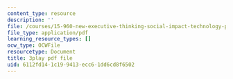 ```yaml
---
content_type: resource
description: ''
file: /courses/15-960-new-executive-thinking-social-impact-technology-projects-fall-2017-spring-2018/6112fd141c199413ecc61dd6cd8f6502_EZCmSXZnT6Q.pdf
file_type: application/pdf
learning_resource_types: []
ocw_type: OCWFile
resourcetype: Document
title: 3play pdf file
uid: 6112fd14-1c19-9413-ecc6-1dd6cd8f6502
---
```

